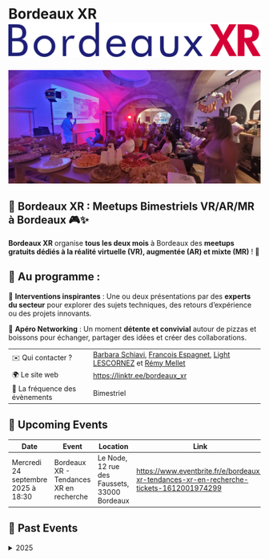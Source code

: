 # Bordeaux XR ![Logo](./logo-bordeauxXR.png)

![Image d'un évènement BordeauxXR au Node](./bordeaux-xr-meetup-juin-2025.jpg)

## 🚀 **Bordeaux XR : Meetups Bimestriels VR/AR/MR à Bordeaux** 🎮✨

**Bordeaux XR** organise **tous les deux mois** à Bordeaux des **meetups gratuits dédiés à la réalité virtuelle (VR), augmentée (AR) et mixte (MR)** ! 🥽

## 📅 **Au programme :**
🎤 **Interventions inspirantes** :
Une ou deux présentations par des **experts du secteur** pour explorer des sujets techniques, des retours d’expérience ou des projets innovants.

🍕 **Apéro Networking** :
Un moment **détente et convivial** autour de pizzas et boissons pour échanger, partager des idées et créer des collaborations.


|                                |     |
| ------------------------------ | --- |
| ✉️ Qui contacter ?             | [Barbara Schiavi](https://www.linkedin.com/in/barbara-schiavi-phd-a1028272/), [Francois Espagnet](https://www.linkedin.com/in/francois-espagnet/), [Light LESCORNEZ](https://www.linkedin.com/in/light-lescornez-46531a28b/) et [Rémy Mellet](https://www.linkedin.com/in/remymellet/) |
| 🌍 Le site web                 | https://linktr.ee/bordeaux_xr |
| 📆 La fréquence des évènements | Bimestriel |

<!-- EVENTS:START -->
## 📅 Upcoming Events

| Date | Event | Location | Link |
|------|--------|----------|------|
| Mercredi 24 septembre 2025 à 18:30 | Bordeaux XR - Tendances XR en recherche | Le Node, 12 rue des Faussets, 33000 Bordeaux | https://www.eventbrite.fr/e/bordeaux-xr-tendances-xr-en-recherche-tickets-1612001974299 |

## 📆 Past Events

<details>
<summary>2025</summary>

| Date | Event | Location | Link |
|------|--------|----------|------|
| Mercredi 18 juin 2025 à 18:30 | Bordeaux XR - Meetup #pre-launch | Le Node, 12 rue des Faussets, Bordeaux | https://www.linkedin.com/events/bordeauxxr-meetup-pre-launch7331004824588611584/ |
</details>
<!-- EVENTS:END -->